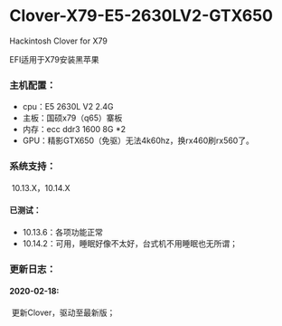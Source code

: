 # Clover-X79-E5-2630LV2-GTX650
Hackintosh Clover for X79

EFI适用于X79安装黑苹果

### 主机配置：

- cpu：E5 2630L V2 2.4G
- 主板：国硕x79（q65）寨板
- 内存：ecc ddr3 1600 8G *2 
- GPU：精影GTX650（免驱）无法4k60hz，换rx460刷rx560了。

### 系统支持：

​	10.13.X，10.14.X

#### 已测试：

- 10.13.6：各项功能正常
- 10.14.2：可用，睡眠好像不太好，台式机不用睡眠也无所谓；

### 更新日志：

#### 2020-02-18:

​	更新Clover，驱动至最新版；
